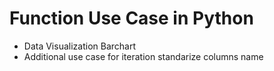 # Function Use Case in Python

- Data Visualization Barchart
- Additional use case for iteration standarize columns name
